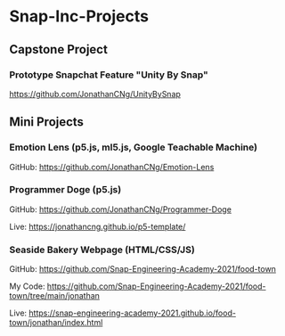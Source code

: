 # Snap-Inc-Projects

## Capstone Project

### Prototype Snapchat Feature "Unity By Snap"
https://github.com/JonathanCNg/UnityBySnap

## Mini Projects

### Emotion Lens (p5.js, ml5.js, Google Teachable Machine)

GitHub: https://github.com/JonathanCNg/Emotion-Lens

### Programmer Doge (p5.js)

GitHub: https://github.com/JonathanCNg/Programmer-Doge

Live: https://jonathancng.github.io/p5-template/

### Seaside Bakery Webpage (HTML/CSS/JS)

GitHub: https://github.com/Snap-Engineering-Academy-2021/food-town

My Code: https://github.com/Snap-Engineering-Academy-2021/food-town/tree/main/jonathan

Live: https://snap-engineering-academy-2021.github.io/food-town/jonathan/index.html
